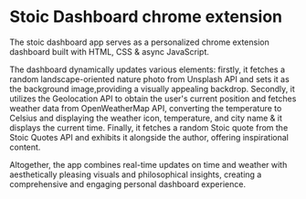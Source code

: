 # Stoic Dashboard chrome extension 

The stoic dashboard app serves as a personalized chrome extension dashboard built with HTML, CSS & async JavaScript.

The dashboard dynamically updates various elements: firstly, it fetches a random landscape-oriented nature photo from Unsplash API and sets it as the background image,providing a visually appealing backdrop. Secondly, it utilizes the Geolocation API to obtain the user's current position and fetches weather data from OpenWeatherMap API, converting the temperature to Celsius and displaying the weather icon, temperature, and city name & it displays the current time. Finally, it fetches a random Stoic quote from the Stoic Quotes API and exhibits it alongside the author, offering inspirational content. 

Altogether, the app combines real-time updates on time and weather with aesthetically pleasing visuals and philosophical insights, creating a comprehensive and engaging personal dashboard experience.

